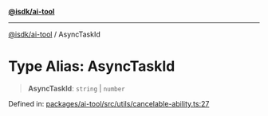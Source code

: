 [**@isdk/ai-tool**](../README.md)

***

[@isdk/ai-tool](../globals.md) / AsyncTaskId

# Type Alias: AsyncTaskId

> **AsyncTaskId**: `string` \| `number`

Defined in: [packages/ai-tool/src/utils/cancelable-ability.ts:27](https://github.com/isdk/ai-tool.js/blob/b0ee9498dddfa5222989cf00502bb34c601df743/src/utils/cancelable-ability.ts#L27)
